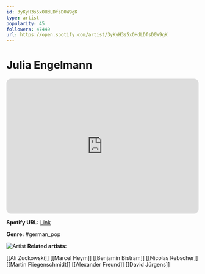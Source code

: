 ```yaml
---
id: 3yKyH3s5xOHdLDfsD0W9gK
type: artist
popularity: 45
followers: 47449
url: https://open.spotify.com/artist/3yKyH3s5xOHdLDfsD0W9gK
---
```

# Julia Engelmann

<iframe style="border-radius:12px" src="https://open.spotify.com/embed/artist/3yKyH3s5xOHdLDfsD0W9gK" width="100%" height="352" frameBorder="0" allowfullscreen="" allow="autoplay; clipboard-write; encrypted-media; fullscreen; picture-in-picture" loading="lazy"></iframe>

**Spotify URL:** [Link](https://open.spotify.com/artist/3yKyH3s5xOHdLDfsD0W9gK)

**Genre:**  #german_pop

![Artist](https://i.scdn.co/image/ab6761610000e5eb618ce93c4485bef8fb279314)
**Related artists:**

[[Ali Zuckowski]]
[[Marcel Heym]]
[[Benjamin Bistram]]
[[Nicolas Rebscher]]
[[Martin Fliegenschmidt]]
[[Alexander Freund]]
[[David Jürgens]]

